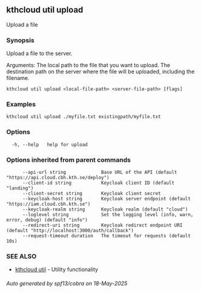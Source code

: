 ## kthcloud util upload

Upload a file

### Synopsis

Upload a file to the server.

Arguments:
  <local-file-path>   The local path to the file that you want to upload.
  <server-file-path>  The destination path on the server where the file will be uploaded, including the filename.

```
kthcloud util upload <local-file-path> <server-file-path> [flags]
```

### Examples

```
kthcloud util upload ./myfile.txt existingpath/myfile.txt
```

### Options

```
  -h, --help   help for upload
```

### Options inherited from parent commands

```
      --api-url string             Base URL of the API (default "https://api.cloud.cbh.kth.se/deploy")
      --client-id string           Keycloak client ID (default "landing")
      --client-secret string       Keycloak client secret
      --keycloak-host string       Keycloak server endpoint (default "https://iam.cloud.cbh.kth.se")
      --keycloak-realm string      Keycloak realm (default "cloud")
      --loglevel string            Set the logging level (info, warn, error, debug) (default "info")
      --redirect-uri string        Keycloak redirect endpoint URI (default "http://localhost:3000/auth/callback")
      --request-timeout duration   The timeout for requests (default 10s)
```

### SEE ALSO

* [kthcloud util](kthcloud_util.md)	 - Utility functionality

###### Auto generated by spf13/cobra on 18-May-2025
